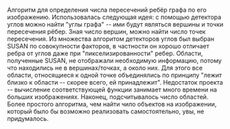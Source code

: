 Алгоритм для определения числа пересечений ребёр графа по его изображению. 
Использовалась следующая идея: с помощью детектора углов можно найти "углы графа" -- ими будут являться вершины и точки пересечения рёбер. Зная число вершин, можно найти число точек пересечения.
Из множества алгоритом детекторов углов был выбран SUSAN по совокупности факторов, в частности он хорошо отличает ребра от углов даже при "пикселизированности" ребер.
Области, полученные SUSAN, не отображали необходимую информацию, потому что находились не в вершинах/точках, а около них. Для этого все области, относящиеся к одной точке объединялись по принципу "лежит близко к области -- скорее всего, ей принадлежит". Недостаток проекта -- вычисление соответствующей функции занимает много времени на больших изображениях. 
Наконец, подсчитывалось число областей. Более простого алгоритма, чем найти чило объектов на изображении, который было бы возможно реализовать самостоятельно, увы, не придумалось.
